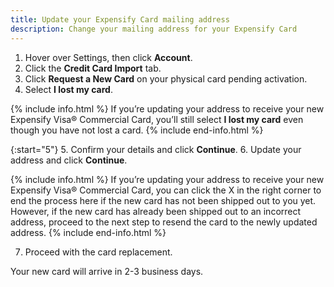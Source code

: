 ```yaml
---
title: Update your Expensify Card mailing address
description: Change your mailing address for your Expensify Card
---
```

<div id="new-expensify" markdown="1">

1. Hover over Settings, then click **Account**.
2. Click the **Credit Card Import** tab.
3. Click **Request a New Card** on your physical card pending activation.
4. Select **I lost my card**. 

{% include info.html %}
If you’re updating your address to receive your new Expensify Visa® Commercial Card, you’ll still select **I lost my card** even though you have not lost a card. 
{% include end-info.html %}

{:start="5"}
5. Confirm your details and click **Continue**.
6. Update your address and click **Continue**.

{% include info.html %}
If you’re updating your address to receive your new Expensify Visa® Commercial Card, you can click the X in the right corner to end the process here if the new card has not been shipped out to you yet. However, if the new card has already been shipped out to an incorrect address, proceed to the next step to resend the card to the newly updated address. 
{% include end-info.html %}

7. Proceed with the card replacement. 

Your new card will arrive in 2-3 business days.

</div>
